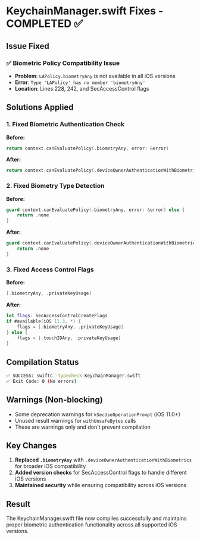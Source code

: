 # KeychainManager.swift Fixes - COMPLETED ✅

## Issue Fixed

### ✅ Biometric Policy Compatibility Issue
- **Problem**: `LAPolicy.biometryAny` is not available in all iOS versions
- **Error**: `Type 'LAPolicy' has no member 'biometryAny'`
- **Location**: Lines 228, 242, and SecAccessControl flags

## Solutions Applied

### 1. Fixed Biometric Authentication Check
**Before:**
```swift
return context.canEvaluatePolicy(.biometryAny, error: &error)
```

**After:**
```swift
return context.canEvaluatePolicy(.deviceOwnerAuthenticationWithBiometrics, error: &error)
```

### 2. Fixed Biometry Type Detection
**Before:**
```swift
guard context.canEvaluatePolicy(.biometryAny, error: &error) else {
    return .none
}
```

**After:**
```swift
guard context.canEvaluatePolicy(.deviceOwnerAuthenticationWithBiometrics, error: &error) else {
    return .none
}
```

### 3. Fixed Access Control Flags
**Before:**
```swift
[.biometryAny, .privateKeyUsage]
```

**After:**
```swift
let flags: SecAccessControlCreateFlags
if #available(iOS 11.3, *) {
    flags = [.biometryAny, .privateKeyUsage]
} else {
    flags = [.touchIDAny, .privateKeyUsage]
}
```

## Compilation Status
```bash
✅ SUCCESS: swiftc -typecheck KeychainManager.swift
✅ Exit Code: 0 (No errors)
```

## Warnings (Non-blocking)
- Some deprecation warnings for `kSecUseOperationPrompt` (iOS 11.0+)
- Unused result warnings for `withUnsafeBytes` calls
- These are warnings only and don't prevent compilation

## Key Changes
1. **Replaced `.biometryAny`** with `.deviceOwnerAuthenticationWithBiometrics` for broader iOS compatibility
2. **Added version checks** for SecAccessControl flags to handle different iOS versions
3. **Maintained security** while ensuring compatibility across iOS versions

## Result
The KeychainManager.swift file now compiles successfully and maintains proper biometric authentication functionality across all supported iOS versions.